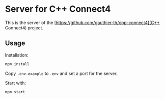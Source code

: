 # Server for C++ Connect4

This is the server of the [https://github.com/gauthier-th/cpp-connect4](C++ Connect4) project.

## Usage

Installation:
```bash
npm install
```

Copy `.env.example` to `.env` and set a port for the server.

Start with:
```bash
npm start
```